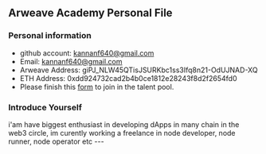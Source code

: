 ## Arweave Academy Personal File

### Personal information

- github account: kannanf640@gmail.com
- Email: kannanf640@gmail.com
- Arweave Address: giPJ_NLW45QTisJSURKbc1ss3Ifq8n21-OdUJNAD-XQ
- ETH Address: 0xdd924732cad2b4b0ce1812e28243f8d2f2654fd0
- Please finish this [form](https://docs.google.com/forms/d/e/1FAIpQLSfWA5fIIcBgmRppm3jNz5vmf9Mai_QMVil-2pO4r7YKn_Zhtw/viewform?usp=sf_link) to join in the talent pool.

### Introduce Yourself
 i'am have biggest enthusiast in developing dApps in many chain in the web3 circle, im curently working a freelance in node developer, node runner, node operator etc  ---
